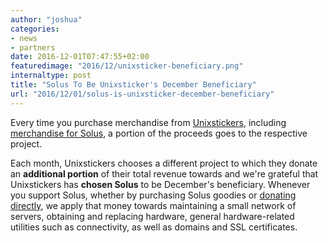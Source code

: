 ```yaml
---
author: "joshua"
categories:
- news
- partners
date: 2016-12-01T07:47:55+02:00
featuredimage: "2016/12/unixsticker-beneficiary.png"
internaltype: post
title: "Solus To Be Unixsticker's December Beneficiary"
url: "2016/12/01/solus-is-unixsticker-december-beneficiary"
---
```


Every time you purchase merchandise from [Unixstickers](https://unixstickers.com), including [merchandise for Solus](http://www.unixstickers.com/stickers/software_stickers/solus-linux-shaped-sticker), 
a portion of the proceeds goes to the respective project.

Each month, Unixstickers chooses a different project to which they donate an **additional portion** of their total revenue towards and we're grateful that Unixstickers has **chosen Solus** to be December's beneficiary. 
Whenever you support Solus, whether by purchasing Solus goodies or [donating directly](https://solus-project.com/support), we apply that money towards maintaining a small network of servers, obtaining and 
replacing hardware, general hardware-related utilities such as connectivity, as well as domains and SSL certificates.